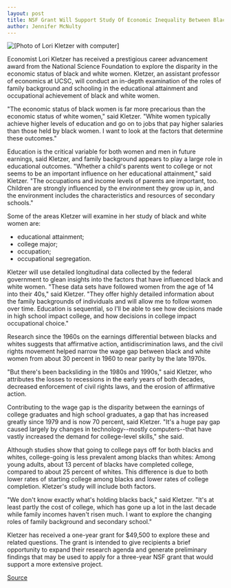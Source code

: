 ```yaml
---
layout: post
title: NSF Grant Will Support Study Of Economic Inequality Between Black And White Women
author: Jennifer McNulty
---
```


![\[Photo of Lori Kletzer with computer\]][1]

Economist Lori Kletzer has received a prestigious career advancement award from the National Science Foundation to explore the disparity in the economic status of black and white women. Kletzer, an assistant professor of economics at UCSC, will conduct an in-depth examination of the roles of family background and schooling in the educational attainment and occupational achievement of black and white women.

"The economic status of black women is far more precarious than the economic status of white women," said Kletzer. "White women typically achieve higher levels of education and go on to jobs that pay higher salaries than those held by black women. I want to look at the factors that determine these outcomes."

Education is the critical variable for both women and men in future earnings, said Kletzer, and family background appears to play a large role in educational outcomes. "Whether a child's parents went to college or not seems to be an important influence on her educational attainment," said Kletzer. "The occupations and income levels of parents are important, too. Children are strongly influenced by the environment they grow up in, and the environment includes the characteristics and resources of secondary schools."

Some of the areas Kletzer will examine in her study of black and white women are:
* educational attainment;
* college major;
* occupation;
* occupational segregation.

Kletzer will use detailed longitudinal data collected by the federal government to glean insights into the factors that have influenced black and white women. "These data sets have followed women from the age of 14 into their 40s," said Kletzer. "They offer highly detailed information about the family backgrounds of individuals and will allow me to follow women over time. Education is sequential, so I'll be able to see how decisions made in high school impact college, and how decisions in college impact occupational choice."

Research since the 1960s on the earnings differential between blacks and whites suggests that affirmative action, antidiscrimination laws, and the civil rights movement helped narrow the wage gap between black and white women from about 30 percent in 1960 to near parity by the late 1970s.

"But there's been backsliding in the 1980s and 1990s," said Kletzer, who attributes the losses to recessions in the early years of both decades, decreased enforcement of civil rights laws, and the erosion of affirmative action.

Contributing to the wage gap is the disparity between the earnings of college graduates and high school graduates, a gap that has increased greatly since 1979 and is now 70 percent, said Kletzer. "It's a huge pay gap caused largely by changes in technology--mostly computers--that have vastly increased the demand for college-level skills," she said.

Although studies show that going to college pays off for both blacks and whites, college-going is less prevalent among blacks than whites: Among young adults, about 13 percent of blacks have completed college, compared to about 25 percent of whites. This difference is due to both lower rates of starting college among blacks and lower rates of college completion. Kletzer's study will include both factors.

"We don't know exactly what's holding blacks back," said Kletzer. "It's at least partly the cost of college, which has gone up a lot in the last decade while family incomes haven't risen much. I want to explore the changing roles of family background and secondary school."

Kletzer has received a one-year grant for $49,500 to explore these and related questions. The grant is intended to give recipients a brief opportunity to expand their research agenda and generate preliminary findings that may be used to apply for a three-year NSF grant that would support a more extensive project.

[1]: http://www1.ucsc.edu/oncampus/art/lori_kletzer.gif

[Source](http://www1.ucsc.edu/oncampus/currents/97-98/01-05/kletzer.htm "Permalink to NSF grant funds economic study: 01-05-98")
